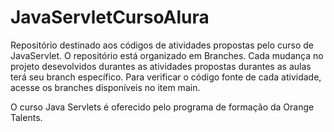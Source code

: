 # JavaServletCursoAlura
Repositório destinado aos códigos de atividades propostas pelo curso de JavaServlet.
O repositório está organizado em Branches.
Cada mudança no projeto desevolvidos durantes as atividades propostas durantes as aulas terá seu branch específico.
Para verificar o código fonte de cada atividade, acesse os branches disponíveis no item main.

O curso Java Servlets é oferecido pelo programa de formação da Orange Talents.
